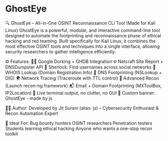 # GhostEye

🔍 GhostEye – All-in-One OSINT Reconnaissance CLI Tool (Made for Kali Linux)
GhostEye is a powerful, modular, and interactive command-line tool designed to automate the footprinting and reconnaissance phase of ethical hacking and red teaming. Built specifically for Kali Linux, it combines the most effective OSINT tools and techniques into a single interface, allowing security researchers to gather intelligence efficiently.

⚙️ Features:
🕵️‍♂️ Google Dorking + GHDB Integration
🌐 Netcraft Site Report + DNSDumpster API
👤 Sherlock: Find usernames across social networks
🧾 WHOIS Lookup (Domain Registration Info)
📡 DNS Footprinting (NSLookup + DIG)
🌍 Network Tracing (Traceroute with TTL control)
🎯 Advanced Recon (Launch recon-ng framework)
📬 Email + Domain Footprinting (MXToolBox, IP2Location)
🧠 Live terminal output, no clutter, no GUI
🎨 Custom banner: GhostEye - made by js

🧑‍💻 Author:
Developed by Jit Surani (alias: js) – Cybersecurity Enthusiast & Recon Automation Expert

🧠 Ideal For:
Bug bounty hunters
OSINT researchers
Penetration testers
Students learning ethical hacking
Anyone who wants a one-stop recon toolkit
